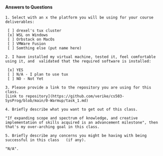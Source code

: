#### Answers to Questions
    
    1. Select with an x the platform you will be using for your course deliverables:

     [ ] drexel's tux cluster
     [x] WSL on Windows
     [ ] Orbstack on MacOs
     [ ] VMWare Fusion
     [ ] Somthing else (put name here)

    2. I have installed my virtual machine, tested it, feel comfortable using it, and  validated that the required software is installed:

     [x] YES
     [ ] N/A - I plan to use tux
     [ ] NO - Not Yet

    3. Please provide a link to the repository you are using for this class.
    [Link to repository](https://github.com/verike/cs503-SysProg/blob/main/0-Warmup/task_1.md)

    4. Briefly describe what you want to get out of this class.
    
    "If expanding scope and spectrum of knowledge, and creative implementation of skills acquired is an advancement milestone", then that's my over-arching goal in this class. 

    5. Briefly describe any concerns you might be having with being successful in this class   (if any).

    "N/A".